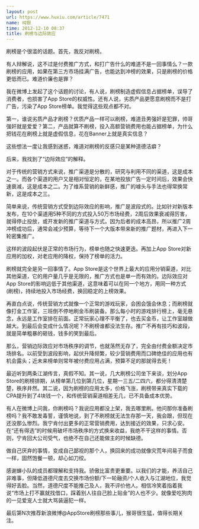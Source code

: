 ```yaml
---
layout: post
url: https://www.huxiu.com/article/7471
name: 纯银
time: 2012-12-10 08:37
title: 刷榜与边际效应
---
```

刷榜是个很滥的话题。首先，我反对刷榜。

有人辩解说，这不过是付费推广方式，和打广告什么的难道不是一回事情么？一款刷榜的应用，如果在第三方市场挂满广告，也能达到冲榜的效果，只是刷榜的价格更低而已。难道价廉也是罪？

我在微博上发起了这个话题的讨论，有人说，刷榜制造虚假信息占据榜单，误导了消费者，也损害了App Store的权威性。还有人说，劣质产品更愿意刷榜而不是打广告，污染了App Store榜单。我觉得这些观点都不对。

第一，谁说劣质产品才刷榜？优质产品一样可以刷榜，难道丑男强奸是犯罪，帅哥强奸就是爱爱？第二，产品就算不刷榜，投入高额营销费用也能占据榜单，为什么把钱花在刷榜上就是虚假信息，花在Banner上就是真实信息？

这些想法一度让我感到迷惑，难道对刷榜的反感只是某种道德洁癖？

后来，我找到了“边际效应”的解释。

对于传统的营销方式来说，推广渠道是分散的，研究与利用不同的渠道，这是成本之一。而各个渠道的用户又是相对恒定的，在某地投放广告一定时间后，效果会快速衰减，这是成本之二。为了维系营销的新鲜感，推广的噱头与手法也得常换常新，这是成本之三。

简单来说，传统营销方式受到边际效应的影响，推广是波段式的。比如针对新版本发布，在10个渠道用5种不同的方式投入50万市场经费，2周后效果衰减得厉害，就得停止投放，或开发新的推广渠道与方式。因为后者的成本高昂，所以推广2周冲榜成功后，通常会减少预算，等待下一个大版本带来新的推广题材，再进入下一轮密集推广。

这样的波段起伏是正常的市场行为，榜单也随之快速更迭。再加上App Store对新应用的加权，对老应用的降权，保持了榜单的活力。

刷榜就完全是另一回事情了。App Store是这个世界上最大的应用分销渠道，对比其他渠道，它的用户量几乎是无限的，推广方式也是单一而有效的。边际效应对App Store的影响远低于其他渠道，这意味着可以在同一个地方，用同一种方式(刷榜)，持续地投入市场经费，换回稳定的上榜效果。

再直白点说，传统营销方式就像一个正常的游戏玩家，会困会饿会休息；而刷榜就像打金工作室，三班倒不停地刷金币刷装备。那么每小时的游戏排行榜上，毫无悬念，永远是工作室排在前面。正常玩家心理不平衡了，也去买金币，让工作室越做越大。到最后会变成什么情况呢？不刷榜谁都没法生存。推广不再有技巧和波段，就是简单粗暴的砸钱，钱多的笑到最后。

那么，营销边际效应对市场秩序的调节，也就荡然无存了，完全由付费金额决定市场排名。以前受到波段影响，起伏升降频繁，较少营销费用而口碑绝佳的应用也有机会露头；近未来榜单则常年被付费应用占满，预算不足的那就得去死！

最近听到两条江湖传言，真假不知。其一说，几大刷榜公司坐下来谈，划分App Store的刷榜排期，从榜单第几位到第几位，星期一三五/二四六，都分得清清楚楚，秩序井然。其二说，因为刷榜的应用太多，价格飞涨，刷榜带来真实下载的CPA提升到了4块钱一个，和传统营销渠道相差无几，已不具备成本优势。

有人在微博上问我，你刷榜吗？我说应用都没上架，我去哪里刷。他问那你准备刷榜吗？我不敢发毒誓，谨慎地说，到了不刷榜就无法生存那一天，我会跟，但现在还没那么惨烈。我宁肯付出更多的正常营销费用，达到接近的效果，只求心安。在“还有得选”的时候用破坏市场秩序的方式换来收益，我绝不干这样的事情。否则，宁肯回大公司受气，也绝不在自己还能做主的时候缺德。

做自己厌弃的事情，变成自己鄙视的那个人，换回来的成功就像灾荒年间易子而食一样，固然饱餐一顿，却心如刀绞。

感谢蝉小队的成员都理解和支持我。骄傲比富贵更重要。以我们的才能，养活自己非难事，但降低道德尺度去交换市场份额/下一轮融资/个人收入与江湖地位，我觉得好丢脸。当然，道德尺度不能推己及人，我不评价他人。相信冷笑着指着我说“市场上打不赢就找借口，踩着别人往自己脸上贴金”的人也不少。就像爱吃狗肉的一见爱宠人士就大骂装逼犯一样。

最后第N次推荐新浪微博@AppStore刷榜那些事儿，猴哥很生猛，值得长期关注。

